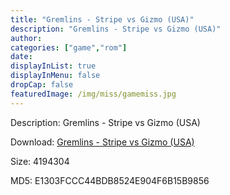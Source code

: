 ```yaml
---
title: "Gremlins - Stripe vs Gizmo (USA)"
description: "Gremlins - Stripe vs Gizmo (USA)"
author: 
categories: ["game","rom"]
date: 
displayInList: true
displayInMenu: false
dropCap: false
featuredImage: /img/miss/gamemiss.jpg
---
```


Description: Gremlins - Stripe vs Gizmo (USA)

Download: <a style="text-decoration:underline;" href="https://mega.nz/#!mWYAkIJI!coiOiQlBeUQQu675ns7WAzc8Al8jY4Vznx8xFz5paX4" target = "_blank" rel = "nofollow" > Gremlins - Stripe vs Gizmo (USA)</a>

Size: 4194304

MD5: E1303FCCC44BDB8524E904F6B15B9856

